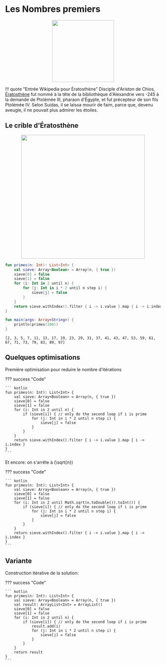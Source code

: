 # Les Nombres premiers

<center>
<img src="../images/Eratosthene.01.png" width="200">
</center>

!!! quote "Entrée Wikipedia pour Ératosthène"
    Disciple d'Ariston de Chios, 
    [Ératosthène](https://fr.wikipedia.org/wiki/%C3%89ratosth%C3%A8ne)
    fut nommé à la tête de la bibliothèque
    d'Alexandrie vers -245 à la demande de Ptolémée III, pharaon d'Égypte, et fut
    précepteur de son fils Ptolémée IV. Selon Suidas, il se laissa mourir de faim,
    parce que, devenu aveugle, il ne pouvait plus admirer les étoiles.

## Le crible d'Ératosthène

<center>
<img src="../images/New_Animation_Sieve_of_Eratosthenes.gif" width="400">
</center>

``` kotlin
fun primes(n: Int): List<Int> {
    val sieve: Array<Boolean> = Array(n, { true })
	sieve[0] = false
	sieve[1] = false
    for (i: Int in 2 until n) {
        for (j: Int in i * 2 until n step i) {
            sieve[j] = false
        }
    }
	return sieve.withIndex().filter { i -> i.value }.map { i -> i.index }
}

fun main(args: Array<String>) {
    println(primes(100))
}
```

```
[2, 3, 5, 7, 11, 13, 17, 19, 23, 29, 31, 37, 41, 43, 47, 53, 59, 61, 67, 71, 73, 79, 83, 89, 97]
```

## Quelques optimisations

Première optimisation pour reduire le nombre d'itérations

??? success "Code"

    ``` kotlin
    fun primes(n: Int): List<Int> {
        val sieve: Array<Boolean> = Array(n, { true })
    	sieve[0] = false
    	sieve[1] = false
        for (i: Int in 2 until n) {
    		if (sieve[i]) { // only do the second loop if i is prime
    	        for (j: Int in i * 2 until n step i) {
    	            sieve[j] = false
    	        }
    		}	
        }
    	return sieve.withIndex().filter { i -> i.value }.map { i -> i.index }
    }
    ```

Et encore: on s'arrête à \(\sqrt{n}\)

??? success "Code"

    ``` kotlin
    fun primes(n: Int): List<Int> {
        val sieve: Array<Boolean> = Array(n, { true })
    	sieve[0] = false
    	sieve[1] = false
        for (i: Int in 2 until Math.sqrt(n.toDouble()).toInt()) {
    		if (sieve[i]) { // only do the second loop if i is prime
    	        for (j: Int in i * 2 until n step i) {
    	            sieve[j] = false
    	        }
    		}	
        }
    	return sieve.withIndex().filter { i -> i.value }.map { i -> i.index }
    }
    ```

## Variante

Construction itérative de la solution:

??? success "Code"

    ``` kotlin
    fun primes(n: Int): List<Int> {
        val sieve: Array<Boolean> = Array(n, { true })
    	val result: ArrayList<Int> = ArrayList()
    	sieve[0] = false
    	sieve[1] = false
        for (i: Int in 2 until n) {
    		if (sieve[i]) { // only do the second loop if i is prime
    			result.add(i)
    	        for (j: Int in i * 2 until n step i) {
    	            sieve[j] = false
    	        }
    		}	
        }
    	return result
    }
    ```
